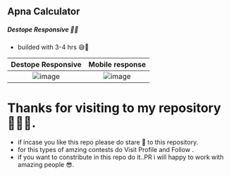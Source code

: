 ## Apna Calculator

##### Destope Responsive  🧮🤙

- builded with 3-4 hrs 😅🚀

|Destope Responsive | Mobile response |
|:-:|:-:|
| ![image](https://user-images.githubusercontent.com/84271800/215263357-610b21b4-0ac7-4658-b65e-534261190225.png)|![image](https://user-images.githubusercontent.com/84271800/215265154-bea8dc8f-ad01-42b2-b24d-55602b3290b4.png)|



# Thanks for visiting to my repository 💖😍🌟.
  - if incase you like this repo please do stare 🌟 to this repository.
  - for this types of amzing contests do Visit Profile and Follow .  
  - if you want to constribute in this repo do it..PR i will happy to work with amazing people 😎.


  
  <br> <br> <br> <br>
